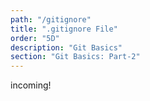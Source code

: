```yaml
---
path: "/gitignore"
title: ".gitignore File"
order: "5D"
description: "Git Basics"
section: "Git Basics: Part-2"
---
```


incoming!
